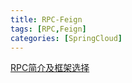 ```yaml
---
title: RPC-Feign
tags: [RPC,Feign]
categories: [SpringCloud]
---
```


[RPC简介及框架选择](https://www.jianshu.com/p/b0343bfd216e)